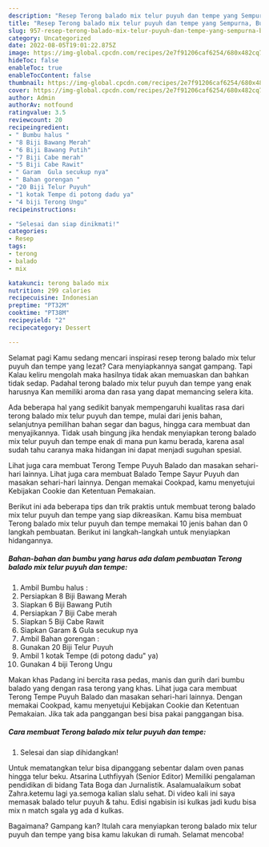 ```yaml
---
description: "Resep Terong balado mix telur puyuh dan tempe yang Sempurna, Buat Buka Puasa}"
title: "Resep Terong balado mix telur puyuh dan tempe yang Sempurna, Buat Buka Puasa}"
slug: 957-resep-terong-balado-mix-telur-puyuh-dan-tempe-yang-sempurna-buat-buka-puasa
category: Uncategorized
date: 2022-08-05T19:01:22.875Z
image: https://img-global.cpcdn.com/recipes/2e7f91206caf6254/680x482cq70/terong-balado-mix-telur-puyuh-dan-tempe-foto-resep-utama.jpg
hideToc: false
enableToc: true
enableTocContent: false
thumbnail: https://img-global.cpcdn.com/recipes/2e7f91206caf6254/680x482cq70/terong-balado-mix-telur-puyuh-dan-tempe-foto-resep-utama.jpg
cover: https://img-global.cpcdn.com/recipes/2e7f91206caf6254/680x482cq70/terong-balado-mix-telur-puyuh-dan-tempe-foto-resep-utama.jpg
author: Admin
authorAv: notfound
ratingvalue: 3.5
reviewcount: 20
recipeingredient:
- " Bumbu halus "
- "8 Biji Bawang Merah"
- "6 Biji Bawang Putih"
- "7 Biji Cabe merah"
- "5 Biji Cabe Rawit"
- " Garam  Gula secukup nya"
- " Bahan gorengan "
- "20 Biji Telur Puyuh"
- "1 kotak Tempe di potong dadu ya"
- "4 biji Terong Ungu"
recipeinstructions:

- "Selesai dan siap dinikmati!"
categories:
- Resep
tags:
- terong
- balado
- mix

katakunci: terong balado mix 
nutrition: 299 calories
recipecuisine: Indonesian
preptime: "PT32M"
cooktime: "PT38M"
recipeyield: "2"
recipecategory: Dessert

---
```



Selamat pagi Kamu sedang mencari inspirasi resep terong balado mix telur puyuh dan tempe yang lezat? Cara menyiapkannya sangat gampang. Tapi Kalau keliru mengolah maka hasilnya tidak akan memuaskan dan bahkan tidak sedap. Padahal terong balado mix telur puyuh dan tempe yang enak harusnya Kan memiliki aroma dan rasa yang dapat memancing selera kita.


Ada beberapa hal yang sedikit banyak mempengaruhi kualitas rasa dari terong balado mix telur puyuh dan tempe, mulai dari jenis bahan, selanjutnya pemilihan bahan segar dan bagus, hingga cara membuat dan menyajikannya. Tidak usah bingung jika hendak menyiapkan terong balado mix telur puyuh dan tempe enak di mana pun kamu berada, karena asal sudah tahu caranya maka hidangan ini dapat menjadi suguhan spesial.

Lihat juga cara membuat Terong Tempe Puyuh Balado dan masakan sehari-hari lainnya. Lihat juga cara membuat Balado Tempe Sayur Puyuh dan masakan sehari-hari lainnya. Dengan memakai Cookpad, kamu menyetujui Kebijakan Cookie dan Ketentuan Pemakaian.


Berikut ini ada beberapa tips dan trik praktis untuk membuat terong balado mix telur puyuh dan tempe yang siap dikreasikan. Kamu bisa membuat Terong balado mix telur puyuh dan tempe memakai 10 jenis bahan dan 0 langkah pembuatan. Berikut ini langkah-langkah untuk menyiapkan hidangannya.

<!--inarticleads1-->

##### Bahan-bahan dan bumbu yang harus ada dalam pembuatan Terong balado mix telur puyuh dan tempe:

1. Ambil  Bumbu halus :
1. Persiapkan 8 Biji Bawang Merah
1. Siapkan 6 Biji Bawang Putih
1. Persiapkan 7 Biji Cabe merah
1. Siapkan 5 Biji Cabe Rawit
1. Siapkan  Garam &amp; Gula secukup nya
1. Ambil  Bahan gorengan :
1. Gunakan 20 Biji Telur Puyuh
1. Ambil 1 kotak Tempe (di potong dadu&#34; ya)
1. Gunakan 4 biji Terong Ungu


Makan khas Padang ini bercita rasa pedas, manis dan gurih dari bumbu balado yang dengan rasa terong yang khas. Lihat juga cara membuat Terong Tempe Puyuh Balado dan masakan sehari-hari lainnya. Dengan memakai Cookpad, kamu menyetujui Kebijakan Cookie dan Ketentuan Pemakaian. Jika tak ada panggangan besi bisa pakai panggangan bisa. 

<!--inarticleads2-->

##### Cara membuat Terong balado mix telur puyuh dan tempe:


1. Selesai dan siap dihidangkan!

Untuk mematangkan telur bisa dipanggang sebentar dalam oven panas hingga telur beku. Atsarina Luthfiyyah (Senior Editor) Memiliki pengalaman pendidikan di bidang Tata Boga dan Jurnalistik. Asalamualaikum sobat Zahra.ketemu lagi ya.semoga kalian slalu sehat. Di video kali ini saya memasak balado telur puyuh &amp; tahu. Edisi ngabisin isi kulkas jadi kudu bisa mix n match sgala yg ada d kulkas. 

Bagaimana? Gampang kan? Itulah cara menyiapkan terong balado mix telur puyuh dan tempe yang bisa kamu lakukan di rumah. Selamat mencoba!
